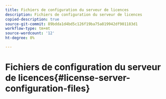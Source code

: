```yaml
---
title: Fichiers de configuration du serveur de licences
description: Fichiers de configuration du serveur de licences
copied-description: true
source-git-commit: 89bdda1d4bd5c126f19ba75a819942df901183d1
workflow-type: tm+mt
source-wordcount: '12'
ht-degree: 0%

---
```



# Fichiers de configuration du serveur de licences{#license-server-configuration-files}


